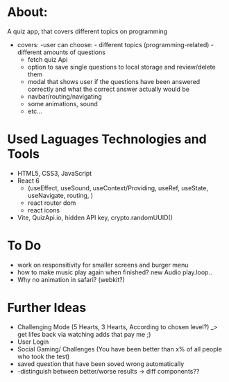 # About:
A quiz app, that covers different topics on programming
- covers:
    -user can choose:
        - different topics (programming-related)
        - different amounts of questions
    - fetch quiz Api
    - option to save single questions to local storage and review/delete them
    - modal that shows user if the questions have been answered correctly and what the correct answer actually would be
    - navbar/routing/navigating
    - some animations, sound
    - etc...
   
# Used Laguages Technologies and Tools
- HTML5, CSS3, JavaScript
- React 6 
    - (useEffect, useSound, useContext/Providing, useRef, useState, useNavigate, routing, )
    - react router dom
    - react icons
- Vite, QuizApi.io, hidden API key, crypto.randomUUID()


# To Do
- work on responsitivity for smaller screens and burger menu
- how to make music play again when finished? new Audio play.loop..
- Why no animation in safari? (webkit?)


# Further Ideas
- Challenging Mode (5 Hearts, 3 Hearts, According to chosen level?) _> get lifes back via watching adds that pay me ;)
- User Login
- Social Gaming/ Challenges (You have been better than x% of all people who took the test)
- saved question that have been soved wrong automatically
- -distinguish between better/worse results  -> diff components??


